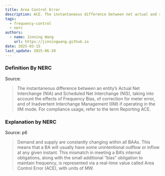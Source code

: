 ```yaml
---
title: Area Control Error
description: ACE. The instantaneous difference between net actual and scheduled interchange.
tags:
  - frequency-control
  - nerc
authors:
  - name: Jinning Wang
    url: https://jinningwang.github.io
date: 2025-03-15
last_update: 2025-06-20
---
```


### Definition By NERC

Source: <d-cite key="nerc2024glossary"></d-cite>

> The instantaneous difference between an entity’s Actual Net Interchange (NIA) and Scheduled Net Interchange (NIS), taking into account the effects of Frequency Bias, of correction for meter error, and of Inadvertent Interchange Management (IIM) if operating in the IIM mode. For compliance usage, refer to the term Reporting ACE.

### Explanation by NERC

Source: <d-cite key="nerc2021balancing"></d-cite> p6

> Demand and supply are constantly changing within all BAAs. This means that a BA will usually have some unintentional outflow or inflow at any given instant. This mismatch in meeting a BA’s internal obligations, along with the small additional “bias” obligation to maintain frequency, is represented via a real-time value called Area Control Error (ACE), with units of MW.
